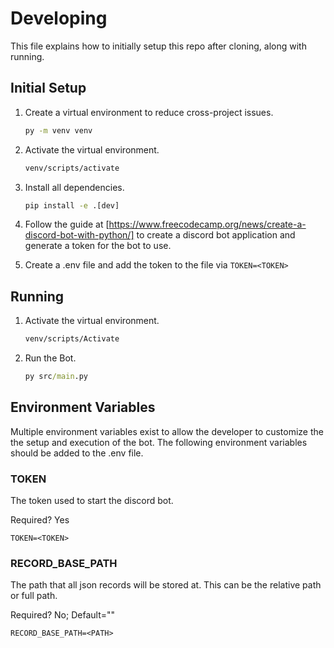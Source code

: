 # Developing

This file explains how to initially setup this repo after cloning, along with
running.

## Initial Setup

1. Create a virtual environment to reduce cross-project issues.

    ```cmd
    py -m venv venv
    ```

2. Activate the virtual environment.

    ```cmd
    venv/scripts/activate
    ```

3. Install all dependencies.

    ```cmd
    pip install -e .[dev]
    ```

4. Follow the guide at [https://www.freecodecamp.org/news/create-a-discord-bot-with-python/]
to create a discord bot application and generate a token for the bot to use.

5. Create a .env file and add the token to the file via ```TOKEN=<TOKEN>```

## Running

1. Activate the virtual environment.

    ```cmd
    venv/scripts/Activate
    ```

2. Run the Bot.

    ```cmd
    py src/main.py
    ```

## Environment Variables

Multiple environment variables exist to allow the developer to customize the
the setup and execution of the bot. The following environment variables should
be added to the .env file.

### TOKEN

The token used to start the discord bot.

Required? Yes

```TOKEN=<TOKEN>```

### RECORD_BASE_PATH

The path that all json records will be stored at. This can be the relative path
or full path.

Required? No; Default=""

```RECORD_BASE_PATH=<PATH>```
